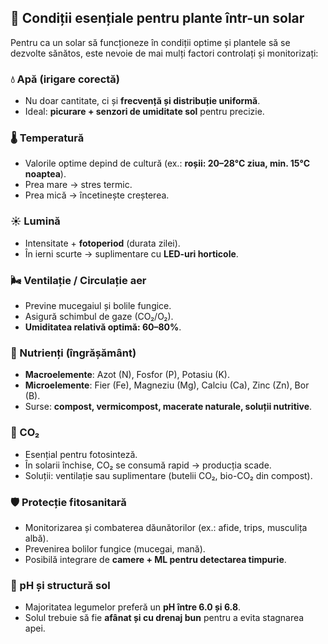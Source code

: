## 🔑 Condiții esențiale pentru plante într-un solar

Pentru ca un solar să funcționeze în condiții optime și plantele să se dezvolte sănătos, este nevoie de mai mulți factori controlați și monitorizați:

### 💧 Apă (irigare corectă)
- Nu doar cantitate, ci și **frecvență și distribuție uniformă**.  
- Ideal: **picurare + senzori de umiditate sol** pentru precizie.  

### 🌡️ Temperatură
- Valorile optime depind de cultură (ex.: **roșii: 20–28°C ziua, min. 15°C noaptea**).  
- Prea mare → stres termic.  
- Prea mică → încetinește creșterea.  

### ☀️ Lumină
- Intensitate + **fotoperiod** (durata zilei).  
- În ierni scurte → suplimentare cu **LED-uri horticole**.  

### 🌬️ Ventilație / Circulație aer
- Previne mucegaiul și bolile fungice.  
- Asigură schimbul de gaze (CO₂/O₂).  
- **Umiditatea relativă optimă: 60–80%**.  

### 🌱 Nutrienți (îngrășământ)
- **Macroelemente**: Azot (N), Fosfor (P), Potasiu (K).  
- **Microelemente**: Fier (Fe), Magneziu (Mg), Calciu (Ca), Zinc (Zn), Bor (B).  
- Surse: **compost, vermicompost, macerate naturale, soluții nutritive**.  

### 🫧 CO₂
- Esențial pentru fotosinteză.  
- În solarii închise, CO₂ se consumă rapid → producția scade.  
- Soluții: ventilație sau suplimentare (butelii CO₂, bio-CO₂ din compost).  

### 🛡️ Protecție fitosanitară
- Monitorizarea și combaterea dăunătorilor (ex.: afide, trips, musculița albă).  
- Prevenirea bolilor fungice (mucegai, mană).  
- Posibilă integrare de **camere + ML pentru detectarea timpurie**.  

### 🧪 pH și structură sol
- Majoritatea legumelor preferă un **pH între 6.0 și 6.8**.  
- Solul trebuie să fie **afânat și cu drenaj bun** pentru a evita stagnarea apei.  
